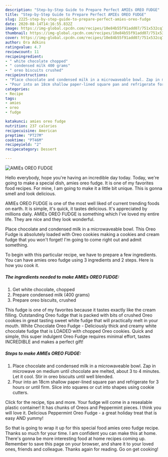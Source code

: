 ```yaml
---
description: "Step-by-Step Guide to Prepare Perfect AMIEs OREO FUDGE"
title: "Step-by-Step Guide to Prepare Perfect AMIEs OREO FUDGE"
slug: 2225-step-by-step-guide-to-prepare-perfect-amies-oreo-fudge
date: 2020-08-14T14:16:55.832Z
image: https://img-global.cpcdn.com/recipes/10e84b55f91add07/751x532cq70/amies-oreo-fudge-recipe-main-photo.jpg
thumbnail: https://img-global.cpcdn.com/recipes/10e84b55f91add07/751x532cq70/amies-oreo-fudge-recipe-main-photo.jpg
cover: https://img-global.cpcdn.com/recipes/10e84b55f91add07/751x532cq70/amies-oreo-fudge-recipe-main-photo.jpg
author: Ora Adkins
ratingvalue: 4.7
reviewcount: 11
recipeingredient:
- " white chocolate chopped"
- " condensed milk 400 grams"
- " oreo biscuits crushed"
recipeinstructions:
- "Place chocolate and condensed milk in a microwaveable bowl. Zap in microwave on medium until chocolate are melted, about 3 to 4 minutes. Let it cool. Stir in oreo biscuits until well blended."
- "Pour into an 18cm shallow paper-lined square pan and refrigerate for 3 hours or until firm. Slice into squares or cut into shapes using cookie cutters."
categories:
- Recipe
tags:
- amies
- oreo
- fudge

katakunci: amies oreo fudge 
nutrition: 237 calories
recipecuisine: American
preptime: "PT27M"
cooktime: "PT46M"
recipeyield: "2"
recipecategory: Dessert

---
```



![AMIEs OREO FUDGE](https://img-global.cpcdn.com/recipes/10e84b55f91add07/751x532cq70/amies-oreo-fudge-recipe-main-photo.jpg)

Hello everybody, hope you're having an incredible day today. Today, we're going to make a special dish, amies oreo fudge. It is one of my favorites food recipes. For mine, I am going to make it a little bit unique. This is gonna smell and look delicious.

AMIEs OREO FUDGE is one of the most well liked of current trending foods on earth. It is simple, it's quick, it tastes delicious. It's appreciated by millions daily. AMIEs OREO FUDGE is something which I've loved my entire life. They are nice and they look wonderful.

Place chocolate and condensed milk in a microwaveable bowl. This Oreo Fudge is absolutely loaded with Oreo cookies making a cookies and cream fudge that you won&#39;t forget! I&#39;m going to come right out and admit something.


To begin with this particular recipe, we have to prepare a few ingredients. You can have amies oreo fudge using 3 ingredients and 2 steps. Here is how you cook it.

<!--inarticleads1-->

##### The ingredients needed to make AMIEs OREO FUDGE:

1. Get  white chocolate, chopped
1. Prepare  condensed milk (400 grams)
1. Prepare  oreo biscuits, crushed


This fudge is one of my favorites because it tastes exactly like the cream filling. Outstanding Oreo fudge that is packed with bits of crushed Oreo cookies in great tasting sweet white fudge that will practically melt in your mouth. White Chocolate Oreo Fudge - Deliciously thick and creamy white chocolate fudge that is LOADED with chopped Oreo cookies. Quick and simple, this super indulgent Oreo Fudge requires minimal effort, tastes INCREDIBLE and makes a perfect gift! 

<!--inarticleads2-->

##### Steps to make AMIEs OREO FUDGE:

1. Place chocolate and condensed milk in a microwaveable bowl. Zap in microwave on medium until chocolate are melted, about 3 to 4 minutes. Let it cool. Stir in oreo biscuits until well blended.
1. Pour into an 18cm shallow paper-lined square pan and refrigerate for 3 hours or until firm. Slice into squares or cut into shapes using cookie cutters.


Click for the recipe, tips and more. Your fudge will come in a resealable plastic container! It has chunks of Oreos and Peppermint pieces. I think you will love it. Delicious Peppermint Oreo Fudge - a great holiday treat that is easy AND yummy! 

So that is going to wrap it up for this special food amies oreo fudge recipe. Thanks so much for your time. I am confident you can make this at home. There's gonna be more interesting food at home recipes coming up. Remember to save this page on your browser, and share it to your loved ones, friends and colleague. Thanks again for reading. Go on get cooking!

